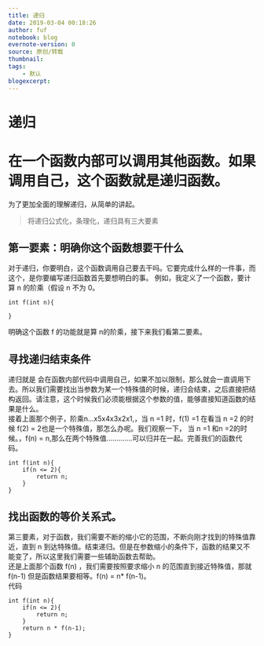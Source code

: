 ```yaml
---
title: 递归
date: 2019-03-04 00:18:26
author: fuf
notebook: blog
evernote-version: 0
source: 原创/转载
thumbnail: 
tags:
    - 默认
blogexcerpt:
---
```

 
  


# 递归
# 在一个函数内部可以调用其他函数。如果调用自己，这个函数就是递归函数。

为了更加全面的理解递归，从简单的讲起。

> 将递归公式化，条理化，递归具有三大要素

<!-- more -->
## 第一要素：明确你这个函数想要干什么
对于递归，你要明白，这个函数调用自己要去干吗。它要完成什么样的一件事，而这个，是你要编写递归函数首先要想明白的事。
例如，我定义了一个函数，要计算 n 的阶乘（假设 n 不为 0。
```
int f(int n){

}
```
明确这个函数 f 的功能就是算 n的阶乘，接下来我们看第二要素。

## 寻找递归结束条件
递归就是 会在函数内部代码中调用自己，如果不加以限制，那么就会一直调用下去。所以我们需要找出当参数为某一个特殊值的时候，递归会结束，之后直接把结构返回。请注意，这个时候我们必须能根据这个参数的值，能够直接知道函数的结果是什么。  
接着上面那个例子，阶乘n...x5x4x3x2x1,，当 n =1 时，f(1) =1 
在看当 n =2 的时候 f(2) = 2也是一个特殊值，那怎么办呢。我们观察一下， 当 n =1 和n =2的时候。，f(n) = n,那么在两个特殊值.............可以归并在一起。完善我们的函数代码。
```
int f(int n){
    if(n <= 2){
        return n;
    }
}
```
## 找出函数的等价关系式。

第三要素，对于函数，我们需要不断的缩小它的范围，不断向刚才找到的特殊值靠近，直到 n 到达特殊值。结束递归。但是在参数缩小的条件下，函数的结果又不能变了，所以这里我们需要一些辅助函数去帮助。  
还是上面那个函数 f(n) ，我们需要按照要求缩小 n 的范围直到接近特殊值，那就 f(n-1) 但是函数结果要相等。f(n) = n* f(n-1)。  
代码
```
int f(int n){
    if(n <= 2){
        return n;
    }
    return n * f(n-1);
}
```
